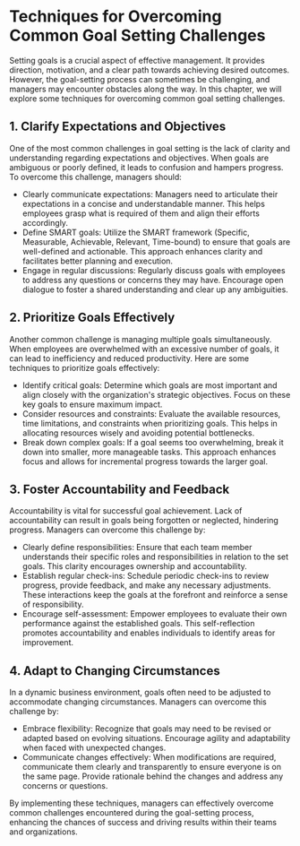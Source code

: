 # Techniques for Overcoming Common Goal Setting Challenges

Setting goals is a crucial aspect of effective management. It provides direction, motivation, and a clear path towards achieving desired outcomes. However, the goal-setting process can sometimes be challenging, and managers may encounter obstacles along the way. In this chapter, we will explore some techniques for overcoming common goal setting challenges.

## 1\. Clarify Expectations and Objectives

One of the most common challenges in goal setting is the lack of clarity and understanding regarding expectations and objectives. When goals are ambiguous or poorly defined, it leads to confusion and hampers progress. To overcome this challenge, managers should:

- Clearly communicate expectations: Managers need to articulate their expectations in a concise and understandable manner. This helps employees grasp what is required of them and align their efforts accordingly.
- Define SMART goals: Utilize the SMART framework (Specific, Measurable, Achievable, Relevant, Time-bound) to ensure that goals are well-defined and actionable. This approach enhances clarity and facilitates better planning and execution.
- Engage in regular discussions: Regularly discuss goals with employees to address any questions or concerns they may have. Encourage open dialogue to foster a shared understanding and clear up any ambiguities.

## 2\. Prioritize Goals Effectively

Another common challenge is managing multiple goals simultaneously. When employees are overwhelmed with an excessive number of goals, it can lead to inefficiency and reduced productivity. Here are some techniques to prioritize goals effectively:

- Identify critical goals: Determine which goals are most important and align closely with the organization's strategic objectives. Focus on these key goals to ensure maximum impact.
- Consider resources and constraints: Evaluate the available resources, time limitations, and constraints when prioritizing goals. This helps in allocating resources wisely and avoiding potential bottlenecks.
- Break down complex goals: If a goal seems too overwhelming, break it down into smaller, more manageable tasks. This approach enhances focus and allows for incremental progress towards the larger goal.

## 3\. Foster Accountability and Feedback

Accountability is vital for successful goal achievement. Lack of accountability can result in goals being forgotten or neglected, hindering progress. Managers can overcome this challenge by:

- Clearly define responsibilities: Ensure that each team member understands their specific roles and responsibilities in relation to the set goals. This clarity encourages ownership and accountability.
- Establish regular check-ins: Schedule periodic check-ins to review progress, provide feedback, and make any necessary adjustments. These interactions keep the goals at the forefront and reinforce a sense of responsibility.
- Encourage self-assessment: Empower employees to evaluate their own performance against the established goals. This self-reflection promotes accountability and enables individuals to identify areas for improvement.

## 4\. Adapt to Changing Circumstances

In a dynamic business environment, goals often need to be adjusted to accommodate changing circumstances. Managers can overcome this challenge by:

- Embrace flexibility: Recognize that goals may need to be revised or adapted based on evolving situations. Encourage agility and adaptability when faced with unexpected changes.
- Communicate changes effectively: When modifications are required, communicate them clearly and transparently to ensure everyone is on the same page. Provide rationale behind the changes and address any concerns or questions.

By implementing these techniques, managers can effectively overcome common challenges encountered during the goal-setting process, enhancing the chances of success and driving results within their teams and organizations.
